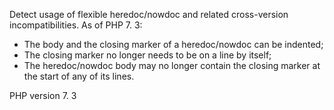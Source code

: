 Detect usage of flexible heredoc/nowdoc and related cross-version incompatibilities.
As of PHP 7. 3:
- The body and the closing marker of a heredoc/nowdoc can be indented;
- The closing marker no longer needs to be on a line by itself;
- The heredoc/nowdoc body may no longer contain the closing marker at the
  start of any of its lines. 

PHP version 7. 3